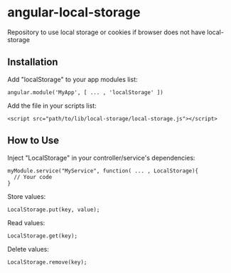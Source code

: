 angular-local-storage
=====================

Repository to use local storage or cookies if browser does not have local-storage

Installation
------------
Add "localStorage" to your app modules list:
```
angular.module('MyApp', [ ... , 'localStorage' ])
```

Add the file in your scripts list:
```
<script src="path/to/lib/local-storage/local-storage.js"></script>
```

How to Use
----------
Inject "LocalStorage" in your controller/service's dependencies:
```
myModule.service("MyService", function( ... , LocalStorage){
  // Your code
}
```

Store values:
```
LocalStorage.put(key, value);
```

Read values:
```
LocalStorage.get(key);
```

Delete values:
```
LocalStorage.remove(key);
```
